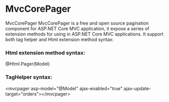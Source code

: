 # MvcCorePager
MvcCorePager
MvcCorePager is a free and open source pagination component for ASP.NET Core MVC application, it expose a series of extension methods for using in ASP.NET Core MVC applications. It support both tag helper and Html extension method syntax:

### Html extension method syntax:
@Html.Pager(Model)

### TagHelper syntax:
&lt;mvcpager asp-model="@Model" ajax-enabled="true" ajax-update-target="orders"&gt;&lt;/mvcpager&gt;
